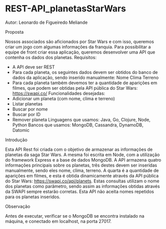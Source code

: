 # REST-API_planetasStarWars

Autor: Leonardo de Figueiredo Meliande

Proposta

Nossos associados são aficionados por Star Wars e com isso, queremos criar um jogo com algumas informações da franquia.
Para possibilitar a equipe de front criar essa aplicação, queremos desenvolver uma API que contenha os dados dos planetas. 
Requisitos:
- A API deve ser REST
- Para cada planeta, os seguintes dados devem ser obtidos do banco de dados da aplicação, sendo inserido manualmente:
    Nome
    Clima
    Terreno
- Para cada planeta também devemos ter a quantidade de aparições em filmes, que podem ser obtidas pela API pública do Star Wars: https://swapi.co/
Funcionalidades desejadas: 
- Adicionar um planeta (com nome, clima e terreno)
- Listar planetas
- Buscar por nome
- Buscar por ID
- Remover planeta
Linguagens que usamos: Java, Go, Clojure, Node, Python
Bancos que usamos: MongoDB, Cassandra, DynamoDB, Datomic

Introdução

Esta API Rest foi criada com o objetivo de armazenar as informações de planetas da saga Star Wars.
A mesma foi escrita em Node, com a utilização do framework Express e a base de dados MongoDB.
A API armazena quatro informações principais sobre os planetas, três destes devem ser inseridas manualmente, sendo eles nome, clima, terreno. A quarta é a quantidade de aparições em filmes, e esta é obtida dinamicamente através da API pública do Star Wars: https://swapi.co/api/planets.
Estas consultas utilizam o nome dos planetas como parâmetro, sendo assim as informações obtidas através da SWAPI sempre estarão corretas.
Esta API não aceita nomes repetidos para os planetas inseridos.

Observação

Antes de executar, verificar se o MongoDB se encontra instalado na máquina, e conectado em localhost, na porta 27017.
